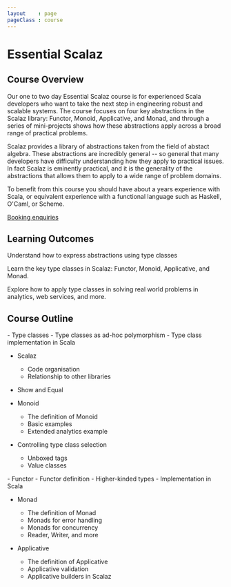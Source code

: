 ```yaml
---
layout    : page
pageClass : course
---
```


<div class="pull-right" style="width: 160px; margin-left: 20px">
  <div class="icon icon-scalaz"></div>
</div>

# Essential Scalaz

## Course Overview

Our one to two day Essential Scalaz course is for experienced Scala developers who want to take the next step in engineering robust and scalable systems. The course focuses on four key abstractions in the Scalaz library: Functor, Monoid, Applicative, and Monad, and through a series of mini-projects shows how these abstractions apply across a broad range of practical problems.

Scalaz provides a library of abstractions taken from the field of abstact algebra. These abstractions are incredibly general -- so general that many developers have difficulty understanding how they apply to practical issues. In fact Scalaz is eminently practical, and it is the generality of the abstractions that allows them to apply to a wide range of problem domains.

To benefit from this course you should have about a years experience with Scala, or equivalent experience with a functional language such as Haskell, O'Caml, or Scheme.

<p>
  <a class="btn btn-primary" href="/enquiries.html?course=essential-scalaz">Booking enquiries</a>
</p>

## Learning Outcomes

Understand how to express abstractions using type classes

Learn the key type classes in Scalaz: Functor, Monoid, Applicative, and Monad.

Explore how to apply type classes in solving real world problems in analytics, web services, and more.

## Course Outline

<div class="row course-outline">
  <div class="col-sm-6">
 - Type classes
   - Type classes as ad-hoc polymorphism
   - Type class implementation in Scala

 - Scalaz
   - Code organisation
   - Relationship to other libraries

 - Show and Equal

 - Monoid
   - The definition of Monoid
   - Basic examples
   - Extended analytics example

 - Controlling type class selection
   - Unboxed tags
   - Value classes
  </div>
  <div class="col-sm-6">
 - Functor
   - Functor definition
   - Higher-kinded types
   - Implementation in Scala

 - Monad
   - The definition of Monad
   - Monads for error handling
   - Monads for concurrency
   - Reader, Writer, and more

 - Applicative
   - The definition of Applicative
   - Applicative validation
   - Applicative builders in Scalaz
  </div>
</div>
